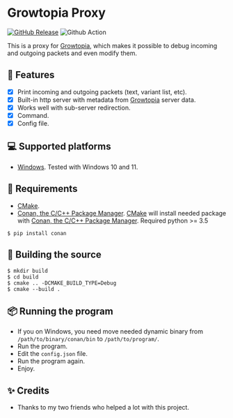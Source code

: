# Growtopia Proxy
[![GitHub Release](https://img.shields.io/github/release/ZTzTopia/GTProxy.svg)](https://github.com/ZTzTopia/GTProxy/releases/latest) 
![Github Action](https://github.com/ZTzTopia/GTProxy/actions/workflows/CMake.yml/badge.svg)

This is a proxy for [Growtopia](https://growtopiagame.com/), which makes it possible to debug incoming and outgoing packets and even modify them.

## 📜 Features
- [x] Print incoming and outgoing packets (text, variant list, etc).
- [x] Built-in http server with metadata from [Growtopia](https://growtopiagame.com/) server data.
- [x] Works well with sub-server redirection.
- [x] Command.
- [x] Config file.

## 💻 Supported platforms
- [Windows](https://www.microsoft.com/en-us/windows). Tested with Windows 10 and 11.

## 📝 Requirements
- [CMake](https://cmake.org/).
- [Conan, the C/C++ Package Manager](https://conan.io). [CMake](https://cmake.org/) will install needed package with [Conan, the C/C++ Package Manager](https://conan.io/).
Required python >= 3.5
```shell
$ pip install conan
```

## 🔨 Building the source
```shell
$ mkdir build
$ cd build
$ cmake .. -DCMAKE_BUILD_TYPE=Debug
$ cmake --build .
```

## 📦 Running the program
- If you on Windows, you need move needed dynamic binary from `/path/to/binary/conan/bin` to `/path/to/program/`.
- Run the program.
- Edit the `config.json` file.
- Run the program again.
- Enjoy.

## ✨ Credits
- Thanks to my two friends who helped a lot with this project.
